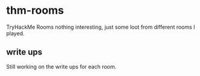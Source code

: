 # thm-rooms
TryHackMe Rooms nothing interesting, just some loot from different rooms I played. 

## write ups
Still working on the write ups for each room. 

